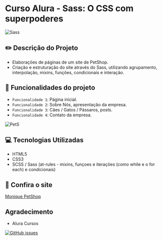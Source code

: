 # Curso Alura - Sass: O CSS com superpoderes

![Sass](https://user-images.githubusercontent.com/92823605/157313327-f4d684b5-a08c-4651-a187-74daf5650a52.png)

## :pencil2: Descrição do Projeto

- Elaborações de páginas de um site de PetShop.
- Criação e estruturação do site através do Sass, utilizando agrupamento, interpolação, mixins, funções, condicionais e interação.

## :hammer: Funcionalidades do projeto

- `Funcionalidade 1`: Página inicial.
- `Funcionalidade 2`: Sobre Nós, apresentação da empresa.
- `Funcionalidade 3`: Cães / Gatos / Pássaros, posts.
- `Funcionalidade 4`: Contato da empresa.

![PetS](https://user-images.githubusercontent.com/92823605/157315817-71c8bdd1-5eeb-4d46-89b0-bd4abc9d3255.gif)

## :computer: Tecnologias Utilizadas

- HTML5
- CSS3 
- SCSS / Sass (at-rules - mixins, funçoes e iterações (como while e o for each) e condicionais)

## :star2: Confira o site 

<a href="https://moniquefracarollicamargo.github.io/SASS/">Monique PetShop</a>

## Agradecimento

- Alura Cursos

<a href="https://github.com/MoniqueFracarolliCamargo/SASS/issues"><img alt="GitHub issues" src="https://img.shields.io/github/issues/MoniqueFracarolliCamargo/SASS"></a>
